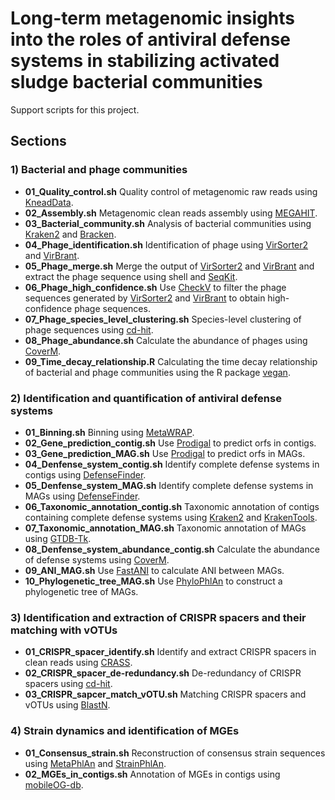 # Long-term metagenomic insights into the roles of antiviral defense systems in stabilizing activated sludge bacterial communities
Support scripts for this project.

## Sections

### 1) Bacterial and phage communities
* **01_Quality_control.sh** Quality control of metagenomic raw reads using [KneadData](https://github.com/biobakery/kneaddata).
* **02_Assembly.sh** Metagenomic clean reads assembly using [MEGAHIT](https://github.com/voutcn/megahit).
* **03_Bacterial_community.sh** Analysis of bacterial communities using [Kraken2](https://github.com/DerrickWood/kraken2) and [Bracken](https://github.com/jenniferlu717/Bracken).
* **04_Phage_identification.sh** Identification of phage using [VirSorter2](https://github.com/jiarong/VirSorter2) and [VirBrant](https://github.com/Strong-Lab/VirBrant).
* **05_Phage_merge.sh** Merge the output of [VirSorter2](https://github.com/jiarong/VirSorter2) and [VirBrant](https://github.com/Strong-Lab/VirBrant) and extract the phage sequence using shell and [SeqKit](https://github.com/shenwei356/seqkit).
* **06_Phage_high_confidence.sh** Use [CheckV](https://pypi.org/project/checkv/) to filter the phage sequences generated by [VirSorter2](https://github.com/jiarong/VirSorter2) and [VirBrant](https://github.com/Strong-Lab/VirBrant) to obtain high-confidence phage sequences.
* **07_Phage_species_level_clustering.sh** Species-level clustering of phage sequences using [cd-hit](https://github.com/weizhongli/cdhit).
* **08_Phage_abundance.sh** Calculate the abundance of phages using [CoverM](https://github.com/wwood/CoverM).
* **09_Time_decay_relationship.R** Calculating the time decay relationship of bacterial and phage communities using the R package [vegan](https://github.com/vegandevs/vegan).

### 2) Identification and quantification of antiviral defense systems
* **01_Binning.sh** Binning using [MetaWRAP](https://github.com/bxlab/metaWRAP).
* **02_Gene_prediction_contig.sh** Use [Prodigal](https://github.com/hyattpd/Prodigal) to predict orfs in contigs.
* **03_Gene_prediction_MAG.sh** Use [Prodigal](https://github.com/hyattpd/Prodigal) to predict orfs in MAGs.
* **04_Denfense_system_contig.sh** Identify complete defense systems in contigs using [DefenseFinder](https://github.com/mdmparis/defense-finder).
* **05_Denfense_system_MAG.sh** Identify complete defense systems in MAGs using [DefenseFinder](https://github.com/mdmparis/defense-finder).
* **06_Taxonomic_annotation_contig.sh** Taxonomic annotation of contigs containing complete defense systems using [Kraken2](https://github.com/DerrickWood/kraken2) and [KrakenTools](https://github.com/jenniferlu717/KrakenTools).
* **07_Taxonomic_annotation_MAG.sh** Taxonomic annotation of MAGs using [GTDB-Tk](https://github.com/Ecogenomics/GTDBTk).
* **08_Denfense_system_abundance_contig.sh** Calculate the abundance of defense systems using [CoverM](https://github.com/wwood/CoverM).
* **09_ANI_MAG.sh** Use [FastANI](https://github.com/ParBLiSS/FastANI) to calculate ANI between MAGs.
* **10_Phylogenetic_tree_MAG.sh** Use [PhyloPhlAn](https://github.com/biobakery/phylophlan) to construct a phylogenetic tree of MAGs.

### 3) Identification and extraction of CRISPR spacers and their matching with vOTUs
* **01_CRISPR_spacer_identify.sh** Identify and extract CRISPR spacers in clean reads using [CRASS](https://github.com/ctSkennerton/crass).
* **02_CRISPR_spacer_de-redundancy.sh** De-redundancy of CRISPR spacers using [cd-hit](https://github.com/weizhongli/cdhit).
* **03_CRISPR_sapcer_match_vOTU.sh** Matching CRISPR spacers and vOTUs using [BlastN](https://blast.ncbi.nlm.nih.gov/Blast.cgi).

### 4) Strain dynamics and identification of MGEs
* **01_Consensus_strain.sh** Reconstruction of consensus strain sequences using [MetaPhlAn](https://github.com/biobakery/MetaPhlAn) and [StrainPhlAn](https://github.com/biobakery/MetaPhlAn).
* **02_MGEs_in_contigs.sh** Annotation of MGEs in contigs using [mobileOG-db](https://github.com/clb21565/mobileOG-db).
